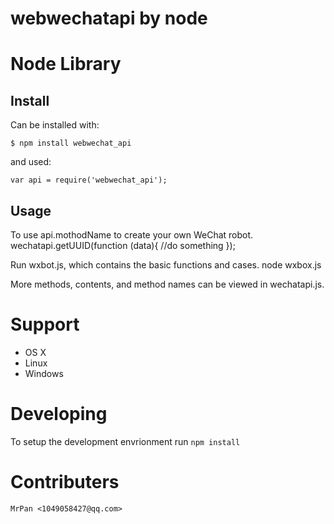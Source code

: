 # webwechatapi by node 

# Node Library

## Install

Can be installed with:

    $ npm install webwechat_api

and used:

    var api = require('webwechat_api');

## Usage
To use api.mothodName to create your own WeChat robot.
	wechatapi.getUUID(function (data){
		//do something
	});

Run wxbot.js, which contains the basic functions and cases.
	node wxbox.js

More methods, contents, and method names can be viewed in wechatapi.js.

# Support

- OS X
- Linux
- Windows

# Developing

To setup the development envrionment run `npm install`

# Contributers

	MrPan <1049058427@qq.com>